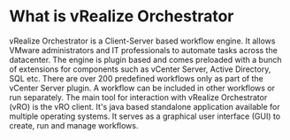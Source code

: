 # What is vRealize Orchestrator

vRealize Orchestrator is a Client-Server based workflow engine. It allows VMware administrators and IT professionals to automate tasks across the datacenter. The engine is plugin based and comes preloaded with a bunch of extensions for components such as vCenter Server, Active Directory, SQL etc. There are over 200 predefined workflows only as part of the vCenter Server plugin. A workflow can be included in other workflows or run separately. The main tool for interaction with vRealize Orchestrator (vRO) is the vRO client. It's java based standalone application available for multiple operating systems. It serves as a graphical user interface (GUI) to create, run and manage workflows.
